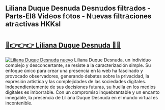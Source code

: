 ## Liliana Duque Desnuda D𝚎sn𝚞dos filtr𝚊dos - Parts-EI8 Vid𝚎os f𝚘tos - N𝚞evas filtr𝚊ciones atr𝚊ctivas HKKsl

# <h2><a href="http://mb68clv.tromn.icu/?c=Liliana+Duque+Desnuda">🔗👉👉👉 Liliana Duque Desnuda 🔗🔗</a></h2>

[![Liliana Duque Desnuda nuevo](https://i.imgur.com/pEAQMta.gif)](http://mb68clv.tromn.icu/?c=Liliana+Duque+Desnuda)
Liliana Duque Desnuda, un individuo complejo y desconcertante, se resiste a la caracterización simple. Su enfoque único para crear una presencia en la web ha fascinado y provocado observadores, generando debates sobre la privacidad, la expresión artística y las complejidades de las sociedades digitales. Independientemente de sus decisiones futuras, su huella en los medios digitales es imborrable. Con un compromiso inquebrantable y un encanto innegable, la presencia de Liliana Duque Desnuda en el mundo virtual es incontenible.

